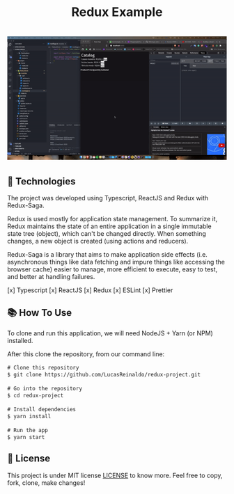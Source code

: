 <h1 align="center">Redux Example</h1>

<h1 align="center">
    <img src="https://github.com/LucasReinaldo/redux-project/blob/master/public/redux.gif" width="680" />
</h1>

## 🚀 Technologies

The project was developed using Typescript, ReactJS and Redux with Redux-Saga.

Redux is used mostly for application state management. To summarize it, Redux maintains the state of an entire application in a single immutable state tree (object), which can't be changed directly. When something changes, a new object is created (using actions and reducers).

Redux-Saga is a library that aims to make application side effects (i.e. asynchronous things like data fetching and impure things like accessing the browser cache) easier to manage, more efficient to execute, easy to test, and better at handling failures.

[x] Typescript
[x] ReactJS
[x] Redux
[x] ESLint
[x] Prettier


## 📚 How To Use

To clone and run this application, we will need NodeJS + Yarn (or NPM) installed.

After this clone the repository, from our command line:

```
# Clone this repository
$ git clone https://github.com/LucasReinaldo/redux-project.git

# Go into the repository
$ cd redux-project

# Install dependencies
$ yarn install

# Run the app
$ yarn start
```

## 📖 License

This project is under MIT license [LICENSE](LICENSE.md) to know more. Feel free to copy, fork, clone, make changes!
